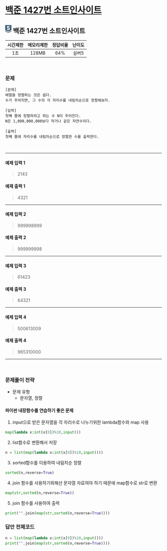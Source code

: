 
# [백준 1427번 소트인사이트](https://www.acmicpc.net/problem/1427)

## <img src="https://raw.githubusercontent.com/gudals-kim/Studyroom/0c61bf1ad9b6434ff624dbab4012654df8c92b01/codingtest/img/rank/silver_5.svg" width="20">  백준 1427번 소트인사이트


| 시간제한 |메모리제한| 정답비율 | 난이도 | 
|:----:|:---:|:----:|:---:|
|  1초  |128MB| 64%  | 실버5 |

<br>

### 문제

```
[문제]
배열을 정렬하는 것은 쉽다.
수가 주어지면, 그 수의 각 자리수를 내림차순으로 정렬해보자.

[입력]
첫째 줄에 정렬하려고 하는 수 N이 주어진다.
N은 1,000,000,000보다 작거나 같은 자연수이다.

[출력]
첫째 줄에 자리수를 내림차순으로 정렬한 수를 출력한다.

```


<br>

---

#### 예제 입력 1
> 2143
#### 예제 출력 1
> 4321

---

#### 예제 입력 2
> 999998999
#### 예제 출력 2
> 999999998

---

#### 예제 입력 3
> 61423
#### 예제 출력 3
> 64321

---

#### 예제 입력 4
> 500613009
#### 예제 출력 4
> 965310000

---

<br>

### 문제풀이 전략
- 문제 유형
  - 문자열, 정렬

#### 파이썬 내장함수를 연습하기 좋은 문제

1. input으로 받은 문자열을 각 자리수로 나누기위한 lambda함수와 map 사용
```python
map(lambda x:int(x[0])%10,input())
```
2. list함수로 변환해서 저장
```python
n = list(map(lambda x:int(x[0])%10,input()))
```
3. sorted함수를 이용하여 내림차순 정렬
```python
sorted(n,reverse=True)
```
4. join 함수를 사용하기위해선 문자열 자료여야 하기 때문에 map함수로 str로 변환
```python
map(str,sorted(n,reverse=True))
```
5. join 함수를 사용하여 출력
```python
print("".join(map(str,sorted(n,reverse=True))))
```

### 답안 전체코드

```py
n = list(map(lambda x:int(x[0])%10,input()))
print("".join(map(str,sorted(n,reverse=True))))
```
